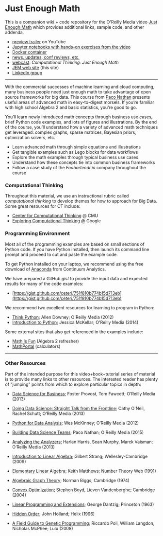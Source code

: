 # Just Enough Math
This is a companion wiki + code repository for the O'Reilly Media video [Just Enough Math](http://www.oreilly.com/go/enough_math/) which provides additional links, sample code, and other addenda. 

  * [preview trailer](http://youtu.be/TQ58cWgdCpA) on YouTube
  * [Jupyter notebooks with hands-on exercises from the video](https://github.com/ceteri/jem-docker/tree/master/notebook)
  * [Docker container](https://registry.hub.docker.com/u/ceteri/jem/)
  * [news, updates, conf reviews, etc.](http://liber118.com/pxn/)
  * [webcast](http://www.oreilly.com/pub/e/3114): *Computational Thinking: Just Enough Math*
  * [JEM web site](http://justenoughmath.com/) (this site)
  * [LinkedIn group](https://www.linkedin.com/groups?gid=6725785)

---

With the commercial successes of machine learning and cloud computing,
many business people need just enough math to take advantage of open source frameworks for big data. 
This course from [Paco Nathan](https://twitter.com/pacoid) presents useful areas of advanced math in
easy-to-digest morsels.
If you’re familiar with high school Algebra 2 and basic statistics, you’re good to go.

You’ll learn newly introduced math concepts through business use cases, brief Python code examples, 
and lots of figures and illustrations.
By the end of the course, you’ll understand how a variety of advanced math techniques get leveraged: 
complex graphs, sparse matrices, Bayesian priors, optimization solvers, etc.

  * Learn advanced math through simple equations and illustrations
  * Get tangible examples such as Lego blocks for data workflows
  * Explore the math examples through typical business use cases
  * Understand how these concepts tie into common business frameworks
  * Follow a case study of the *Foobartendr.io* company throughout the course

### Computational Thinking
Throughout this material, we use an instructional rubric called *computational thinking* to develop themes for how to approach for Big Data.
Some great resources for CT include:

  * [Center for Computational Thinking](http://www.cs.cmu.edu/~CompThink/) @ CMU
  * [Exploring Computational Thinking](https://www.google.com/edu/computational-thinking/) @ Google

### Programming Environment
Most all of the programming examples are based on small sections of Python code.
If you have Python installed, then launch its command line prompt and proceed to cut and paste the example code.

To get Python installed on your laptop, we recommend using the free download of 
[Anaconda](https://store.continuum.io/cshop/anaconda/) from Continuum Analytics.

We have prepared a GitHub *gist* to provide the input data and expected results for many of the code examples:

  * [https://gist.github.com/ceteri/751f810b774b15d713eb](https://gist.github.com/ceteri/751f810b774b15d713eb)

We recommend two excellent resources for learning to program in Python:

  * [Think Python](http://shop.oreilly.com/product/0636920025696.do); Allen Downey; O'Reilly Media (2012)
  * [Introduction to Python](http://shop.oreilly.com/product/110000448.do); Jessica McKellar; O'Reilly Media (2014)

Some external sites that also get referenced in the examples include:

  * [Math Is Fun](http://mathsisfun.com/algebra/index-2.html) (Algebra 2 refresher)
  * [MathPortal](http://mathportal.org/calculators/solving-equations/polynomial-equation-solver.php) (calculators)

---

### Other Resources
Part of the intended purpose for this video+book+tutorial series of material is to provide many links to other resources.
The interested reader has plenty of "jumping" points from which to explore particular topics in depth:

  * [Data Science for Business](http://shop.oreilly.com/product/0636920028918.do); Foster Provost, Tom Fawcett; O’Reilly Media (2013)
  * [Doing Data Science: Straight Talk from the Frontline](http://shop.oreilly.com/product/0636920028529.do); Cathy O'Neil, Rachel Schutt; O’Reilly Media (2013)
  * [Python for Data Analysis](http://shop.oreilly.com/product/0636920023784.do); Wes McKinney; O’Reilly Media (2012)
  
  
  * [Building Data Science Teams](https://www.safaribooksonline.com/library/view/building-data-science/9781491940983/); Paco Nathan; O'Reilly Media (2015)
  * [Analyzing the Analyzers](http://oreilly.com/data/free/analyzing-the-analyzers.csp); Harlan Harris, Sean Murphy, Marck Vaisman; O’Reilly Media (2013)
  

  * [Introduction to Linear Algebra](http://math.mit.edu/linearalgebra); Gilbert Strang; Wellesley-Cambridge (2009)
  * [Elementary Linear Algebra](http://numbertheory.org/book/); Keith Matthews; Number Theory Web (1991)
  * [Algebraic Graph Theory](http://amazon.com/dp/0521458978); Norman Biggs; Cambridge (1974)


  * [Convex Optimization](http://amazon.com/dp/0521833787); Stephen Boyd, Lieven Vandenberghe; Cambridge (2004)
  * [Linear Programming and Extensions](http://amazon.com/dp/0691059136); George Dantzig; Princeton (1963)
  * [Hidden Order](http://amazon.com/dp/0201442302); John Holland; Helix (1996)
  * [A Field Guide to Genetic Programming](http://amazon.com/dp/1409200736); Riccardo Poli, William Langdon, Nicholas McPhee; Lulu (2008)
